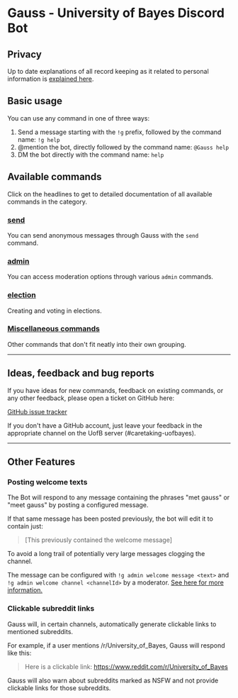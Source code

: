 # Gauss - University of Bayes Discord Bot

## Privacy

Up to date explanations of all record keeping as it related to personal information is [explained here](./PRIVACY.md).

## Basic usage

You can use any command in one of three ways:

1) Send a message starting with the `!g` prefix, followed by the command name:
    `!g help`
2) @mention the bot, directly followed by the command name: `@Gauss help`
3) DM the bot directly with the command name: `help`

## Available commands

Click on the headlines to get to detailed documentation of all available commands in the category.

### [send](./send/README.md)

You can send anonymous messages through Gauss with the `send` command.

### [admin](./admin/README.md)

You can access moderation options through various `admin` commands.

### [election](./election/README.md)

Creating and voting in elections.

### [Miscellaneous commands](./misc/README.md)

Other commands that don't fit neatly into their own grouping.

---

## Ideas, feedback and bug reports

If you have ideas for new commands, feedback on existing commands, or any other feedback, please open a ticket on GitHub here:

[GitHub issue tracker](https://github.com/StringEpsilon/UniversityOfBots/issues)

If you don't have a GitHub account, just leave your feedback in the appropriate channel on the UofB server (#caretaking-uofbayes).

---

## Other Features

### Posting welcome texts

The Bot will respond to any message containing the phrases "met gauss" or "meet gauss" by posting a configured message.

If that same message has been posted previously, the bot will edit it to contain just:

> [This previously contained the welcome message]

To avoid a long trail of potentially very large messages clogging the channel.

The message can be configured with `!g admin welcome message <text>` and `!g admin welcome channel <channelId>` by a moderator. [See here for more information.](./admin/README.md#admin-welcome-message)

### Clickable subreddit links

Gauss will, in certain channels, automatically generate clickable links to mentioned subreddits.

For example, if a user mentions /r/University_of_Bayes, Gauss will respond like this:

> Here is a clickable link: https://www.reddit.com/r/University_of_Bayes

Gauss will also warn about subreddits marked as NSFW and not provide clickable links for those subreddits.
